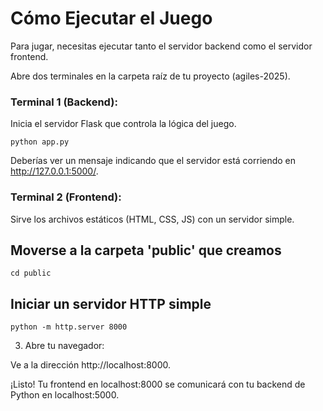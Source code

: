 # Cómo Ejecutar el Juego

Para jugar, necesitas ejecutar tanto el servidor backend como el servidor frontend.

Abre dos terminales en la carpeta raíz de tu proyecto (agiles-2025).

### Terminal 1 (Backend):

Inicia el servidor Flask que controla la lógica del juego.

`python app.py`

Deberías ver un mensaje indicando que el servidor está corriendo en http://127.0.0.1:5000/.

### Terminal 2 (Frontend):

Sirve los archivos estáticos (HTML, CSS, JS) con un servidor simple.

## Moverse a la carpeta 'public' que creamos

`cd public`

## Iniciar un servidor HTTP simple

`python -m http.server 8000`

3. Abre tu navegador:

Ve a la dirección http://localhost:8000.

¡Listo! Tu frontend en localhost:8000 se comunicará con tu backend de Python en localhost:5000.
